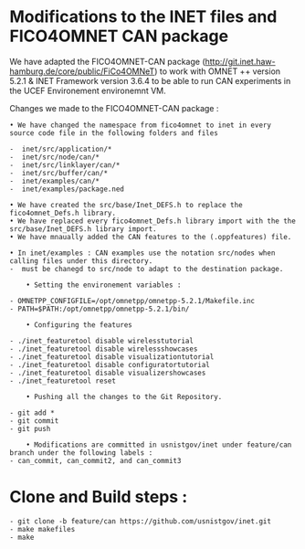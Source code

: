 # Modifications to the INET files and FICO4OMNET CAN package  

We have adapted the FICO4OMNET-CAN package (http://git.inet.haw-hamburg.de/core/public/FiCo4OMNeT) to work with OMNET ++ version 5.2.1 & INET Framework version 3.6.4 to be able to run CAN experiments in the UCEF Environement environemnt VM. 

Changes we made to the FICO4OMNET-CAN package : 

	• We have changed the namespace from fico4omnet to inet in every source code file in the following folders and files 
	
	-  inet/src/application/* 
	-  inet/src/node/can/* 
	-  inet/src/linklayer/can/*
	-  inet/src/buffer/can/*
	-  inet/examples/can/*
	-  inet/examples/package.ned
	
	• We have created the src/base/Inet_DEFS.h to replace the fico4omnet_Defs.h library. 
	• We have replaced every fico4omnet_Defs.h library import with the the src/base/Inet_DEFS.h library import. 
	• We have mnaually added the CAN features to the (.oppfeatures) file. 
	
	• In inet/examples : CAN examples use the notation src/nodes when calling files under this directory. 
	-  must be chanegd to src/node to adapt to the destination package.

        • Setting the environement variables : 
	
	- OMNETPP_CONFIGFILE=/opt/omnetpp/omnetpp-5.2.1/Makefile.inc
	- PATH=$PATH:/opt/omnetpp/omnetpp-5.2.1/bin/
 
        • Configuring the features 
	
	- ./inet_featuretool disable wirelesstutorial
	- ./inet_featuretool disable wirelessshowcases
	- ./inet_featuretool disable visualizationtutorial
	- ./inet_featuretool disable configuratortutorial
	- ./inet_featuretool disable visualizershowcases
	- ./inet_featuretool reset

        • Pushing all the changes to the Git Repository. 

	- git add *
	- git commit
	- git push
	
        • Modifications are committed in usnistgov/inet under feature/can branch under the following labels : 
	- can_commit, can_commit2, and can_commit3 

# Clone and Build steps : 

	- git clone -b feature/can https://github.com/usnistgov/inet.git
	- make makefiles
	- make

